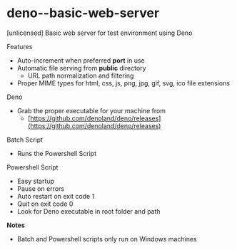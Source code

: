 # deno--basic-web-server
[unlicensed] Basic web server for test environment using Deno


Features

- Auto-increment when preferred **port** in use
- Automatic file serving from **public** directory
  - URL path normalization and filtering
- Proper MIME types for html, css, js, png, jpg, gif, svg, ico file extensions


Deno

- Grab the proper executable for your machine from
  - [https://github.com/denoland/deno/releases](https://github.com/denoland/deno/releases)


Batch Script

- Runs the Powershell Script


Powershell Script

- Easy startup
- Pause on errors
- Auto restart on exit code 1
- Quit on exit code 0
- Look for Deno executable in root folder and path


**Notes**

- Batch and Powershell scripts only run on Windows machines

